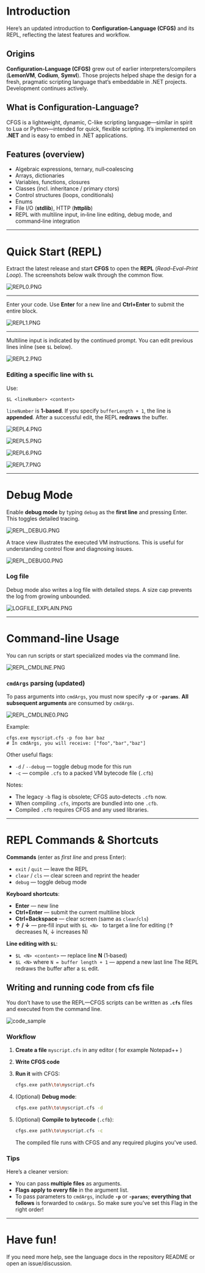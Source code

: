 # Introduction

Here’s an updated introduction to **Configuration-Language (CFGS)** and its REPL, reflecting the latest features and workflow.

## Origins

**Configuration-Language (CFGS)** grew out of earlier interpreters/compilers (**LemonVM**, **Codium**, **Symvl**). Those projects helped shape the design for a fresh, pragmatic scripting language that’s embeddable in .NET projects. Development continues actively.

## What is Configuration-Language?

CFGS is a lightweight, dynamic, C-like scripting language—similar in spirit to Lua or Python—intended for quick, flexible scripting. It’s implemented on **.NET** and is easy to embed in .NET applications.

## Features (overview)

- Algebraic expressions, ternary, null‑coalescing
- Arrays, dictionaries
- Variables, functions, closures
- Classes (incl. inheritance / primary ctors)
- Control structures (loops, conditionals)
- Enums
- File I/O (**stdlib**), HTTP (**httplib**)
- REPL with multiline input, in‑line line editing, debug mode, and command‑line integration

---

# Quick Start (REPL)

Extract the latest release and start **CFGS** to open the **REPL** (*Read–Eval–Print Loop*). The screenshots below walk through the common flow.

![REPL0.PNG](REPL0.PNG)

---

Enter your code. Use **Enter** for a new line and **Ctrl+Enter** to submit the entire block.

![REPL1.PNG](REPL1.PNG)

---

Multiline input is indicated by the continued prompt. You can edit previous lines inline (see `$L` below).

![REPL2.PNG](REPL2.PNG)

### Editing a specific line with `$L`
Use:
```
$L <lineNumber> <content>
```
`lineNumber` is **1‑based**. If you specify `bufferLength + 1`, the line is **appended**. After a successful edit, the REPL **redraws** the buffer.

![REPL4.PNG](REPL4.PNG)

![REPL5.PNG](REPL5.PNG)

![REPL6.PNG](REPL6.PNG)

![REPL7.PNG](REPL7.PNG)

---

# Debug Mode

Enable **debug mode** by typing `debug` as the **first line** and pressing Enter. This toggles detailed tracing.

![REPL_DEBUG.PNG](REPL_DEBUG.PNG)

A trace view illustrates the executed VM instructions. This is useful for understanding control flow and diagnosing issues.

![REPL_DEBUG0.PNG](REPL_DEBUG0.PNG)

### Log file

Debug mode also writes a log file with detailed steps. A size cap prevents the log from growing unbounded.

![LOGFILE_EXPLAIN.PNG](LOGFILE_EXPLAIN.PNG)

---

# Command‑line Usage

You can run scripts or start specialized modes via the command line.

![REPL_CMDLINE.PNG](REPL_CMDLINE.PNG)

### `cmdArgs` parsing (updated)
To pass arguments into `cmdArgs`, you must now specify **`-p`** or **`-params`**. **All subsequent arguments** are consumed by `cmdArgs`.

![REPL_CMDLINE0.PNG](REPL_CMDLINE0.PNG)

Example:
```
cfgs.exe myscript.cfs -p foo bar baz
# In cmdArgs, you will receive: ["foo","bar","baz"]
```

Other useful flags:
- `-d` / `--debug` — toggle debug mode for this run
- `-c` — compile `.cfs` to a packed VM bytecode file (`.cfb`)

Notes:
- The legacy `-b` flag is obsolete; CFGS auto‑detects `.cfb` now.
- When compiling `.cfs`, imports are bundled into one `.cfb`.
- Compiled `.cfb` requires CFGS and any used libraries.

---

# REPL Commands & Shortcuts

**Commands** (enter as *first line* and press Enter):
- `exit` / `quit` — leave the REPL
- `clear` / `cls` — clear screen and reprint the header
- `debug` — toggle debug mode

**Keyboard shortcuts**:
- **Enter** — new line
- **Ctrl+Enter** — submit the current multiline block
- **Ctrl+Backspace** — clear screen (same as `clear`/`cls`)
- **↑ / ↓** — pre‑fill input with `$L <N> ` to target a line for editing (↑ decreases N, ↓ increases N)

**Line editing with `$L`**:
- `$L <N> <content>` — replace line **N** (1‑based)
- `$L <N>` where `N = buffer length + 1` — append a new last line
The REPL redraws the buffer after a `$L` edit.


## Writing and running code from cfs file

You don’t have to use the REPL—CFGS scripts can be written as **`.cfs`** files and executed from the command line.

![code\_sample](code_sample.PNG)

### Workflow

1. **Create a file** `myscript.cfs` in any editor ( for example Notepad++ )
2. **Write CFGS code**
3. **Run it** with CFGS:

   ```bash
   cfgs.exe path\to\myscript.cfs
   ```
4. (Optional) **Debug mode**:

   ```bash
   cfgs.exe path\to\myscript.cfs -d
   ```
5. (Optional) **Compile to bytecode** (`.cfb`):

   ```bash
   cfgs.exe path\to\myscript.cfs -c
   ```

   The compiled file runs with CFGS and any required plugins you've used.

### Tips

Here’s a cleaner version:

* You can pass **multiple files** as arguments.
* **Flags apply to every file** in the argument list.
* To pass parameters to `cmdArgs`, include **`-p`** or **`-params`**; **everything that follows** is forwarded to `cmdArgs`. So make sure you've set this Flag in the right order!


---

# Have fun!

If you need more help, see the language docs in the repository README or open an issue/discussion.
